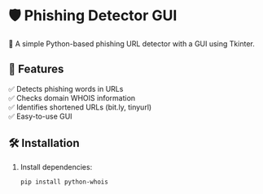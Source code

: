 # 🛡️ Phishing Detector GUI  

🚀 A simple Python-based phishing URL detector with a GUI using Tkinter.

## 🌟 Features  
✅ Detects phishing words in URLs  
✅ Checks domain WHOIS information  
✅ Identifies shortened URLs (bit.ly, tinyurl)  
✅ Easy-to-use GUI  

## 🛠️ Installation  
1. Install dependencies:  
   ```bash
   pip install python-whois
